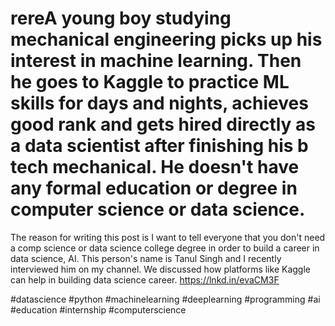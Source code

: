 # rereA young boy studying mechanical engineering picks up his interest in machine learning. Then he goes to Kaggle to practice ML skills for days and nights, achieves good rank and gets hired directly as a data scientist after finishing his b tech mechanical. He doesn't have any formal education or degree in computer science or data science.
The reason for writing this post is I want to tell everyone that you don't need a comp science or data science college degree in order to build a career in data science, AI.
This person's name is Tanul Singh and I recently interviewed him on my channel. We discussed how platforms like Kaggle can help in building data science career. https://lnkd.in/evaCM3F


#datascience #python #machinelearning #deeplearning #programming #ai #education #internship #computerscience

